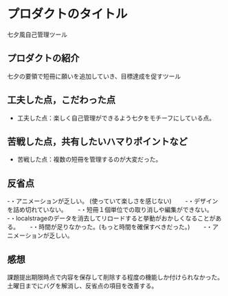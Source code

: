 # プロダクトのタイトル
七夕風自己管理ツール

## プロダクトの紹介
七夕の要領で短冊に願いを追加していき、目標達成を促すツール

## 工夫した点，こだわった点
- 工夫した点：楽しく自己管理ができるよう七夕をモチーフにしている点。

## 苦戦した点，共有したいハマりポイントなど
- 苦戦した点：複数の短冊を管理するのが大変だった。

## 反省点
-・アニメーションが乏しい。 (使っていて楽しさを感じない)　　
-・デザインを詰め切れていない。　　
-・短冊１個単位での取り消しや編集ができない。　　
-・localstrageのデータを消去してリロードすると挙動がおかしくなることがある。　　
-・時間が足りなかった。(もっと時間を確保すべきだった。)　　
-・アニメーションが乏しい。　　

## 感想
  課題提出期限時点で内容を保存して削除する程度の機能しか付けられなかった。
  土曜日までにバグを解消し、反省点の項目を改善する。
